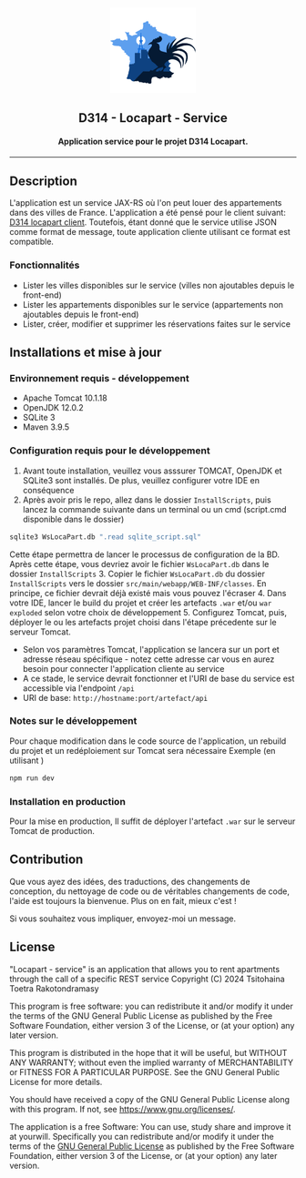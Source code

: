 <p align="center"><img src="assets\d314-logo.svg" width="150"></p> 
<h2 align="center"><b>D314 - Locapart - Service</b></h2>
<h4 align="center">Application service pour le projet D314 Locapart.</h4>


<hr>

## <a id="description"></a>Description

L'application est un service JAX-RS où l'on peut louer des appartements dans des villes de France.
L'application a été pensé pour le client suivant: [D314 locapart client](https://github.com/tsitokely/d314-frontend).
Toutefois, étant donné que le service utilise JSON comme format de message, toute application cliente utilisant ce format est compatible.


### <a id="features"></a>Fonctionnalités

* Lister les villes disponibles sur le service (villes non ajoutables depuis le front-end)
* Lister les appartements disponibles sur le service (appartements non ajoutables depuis le front-end)
* Lister, créer, modifier et supprimer les réservations faites sur le service

## <a id="installation"></a>Installations et mise à jour
### Environnement requis - développement
* Apache Tomcat 10.1.18
* OpenJDK 12.0.2
* SQLite 3
* Maven 3.9.5

### Configuration requis pour le développement
1. Avant toute installation, veuillez vous asssurer TOMCAT, OpenJDK et SQLite3 sont installés. De plus, veuillez configurer votre IDE en conséquence
2. Après avoir pris le repo, allez dans le dossier `InstallScripts`, puis lancez la commande suivante dans un terminal ou un cmd (script.cmd disponible dans le dossier)
```sh
sqlite3 WsLocaPart.db ".read sqlite_script.sql"
```
Cette étape permettra de lancer le processus de configuration de la BD.
Après cette étape, vous devriez avoir le fichier `WsLocaPart.db` dans le dossier `InstallScripts`
3. Copier le fichier `WsLocaPart.db` du dossier `InstallScripts` vers le dossier `src/main/webapp/WEB-INF/classes`. En principe, ce fichier devrait déjà existé mais vous pouvez l'écraser
4. Dans votre IDE, lancer le build du projet et créer les artefacts `.war` et/ou `war exploded` selon votre choix de développement
5. Configurez Tomcat, puis, déployer le ou les artefacts projet choisi dans l'étape précedente sur le serveur Tomcat.
* Selon vos paramètres Tomcat, l'application se lancera sur un port et adresse réseau spécifique - notez cette adresse car vous en aurez besoin pour connecter l'application cliente au service 
* A ce stade, le service devrait fonctionner et l'URI de base du service est accessible via l'endpoint `/api`
* URI de base: `http://hostname:port/artefact/api`

### Notes sur le développement
Pour chaque modification dans le code source de l'application, un rebuild du projet et un redéploiement sur Tomcat sera nécessaire
Exemple (en utilisant )
```sh
npm run dev
```

### Installation en production
Pour la mise en production, Il suffit de déployer l'artefact `.war` sur le serveur Tomcat de production.

## Contribution
Que vous ayez des idées, des traductions, des changements de conception, du nettoyage de code ou de véritables changements de code, l'aide est toujours la bienvenue.
Plus on en fait, mieux c'est !

Si vous souhaitez vous impliquer, envoyez-moi un message.

## License

"Locapart - service" is an application that allows you to rent apartments through the call of a specific REST service
Copyright (C) 2024 Tsitohaina Toetra Rakotondramasy

This program is free software: you can redistribute it and/or modify
it under the terms of the GNU General Public License as published by
the Free Software Foundation, either version 3 of the License, or
(at your option) any later version.

This program is distributed in the hope that it will be useful,
but WITHOUT ANY WARRANTY; without even the implied warranty of
MERCHANTABILITY or FITNESS FOR A PARTICULAR PURPOSE.  See the
GNU General Public License for more details.

You should have received a copy of the GNU General Public License
along with this program.  If not, see <https://www.gnu.org/licenses/>.

The application is a free Software: You can use, study share and improve it at yourwill. Specifically you can redistribute and/or modify it under the terms of the [GNU General Public License](https://www.gnu.org/licenses/gpl.html) as
published by the Free Software Foundation, either version 3 of the License, or
(at your option) any later version.  
